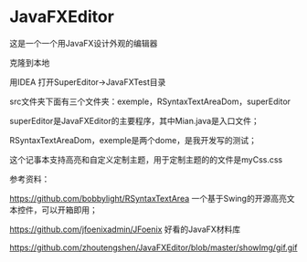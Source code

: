 # JavaFXEditor
这是一个一个用JavaFX设计外观的编辑器

克隆到本地

用IDEA 打开SuperEditor->JavaFXTest目录

src文件夹下面有三个文件夹：exemple，RSyntaxTextAreaDom，superEditor

superEditor是JavaFXEditor的主要程序，其中Mian.java是入口文件；

RSyntaxTextAreaDom，exemple是两个dome，是我开发写的测试；

这个记事本支持高亮和自定义定制主题，用于定制主题的的文件是myCss.css



参考资料：

https://github.com/bobbylight/RSyntaxTextArea 一个基于Swing的开源高亮文本控件，可以开箱即用；

https://github.com/jfoenixadmin/JFoenix 好看的JavaFX材料库


https://github.com/zhoutengshen/JavaFXEditor/blob/master/showImg/gif.gif

